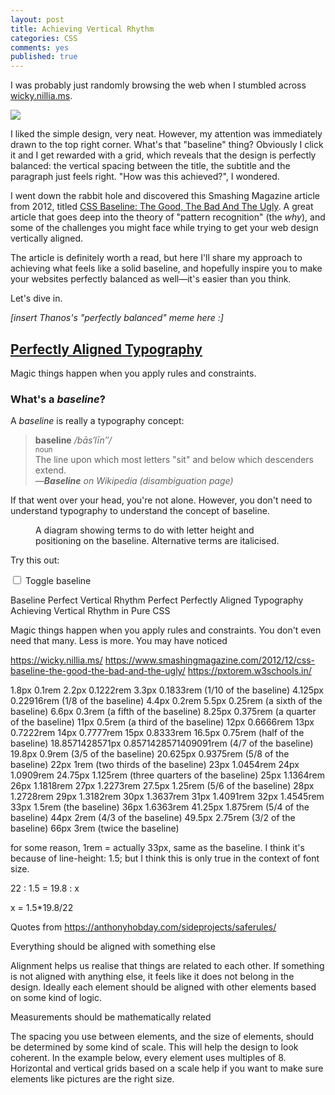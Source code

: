 ```yaml
---
layout: post
title: Achieving Vertical Rhythm
categories: CSS
comments: yes
published: true
---
```


I was probably just randomly browsing the web when I stumbled across [wicky.nillia.ms](https://wicky.nillia.ms/).

![](wickynilliams.webp)

I liked the simple design, very neat. However, my attention was immediately drawn to the top right corner. What's that "baseline" thing? Obviously I click it and I get rewarded with a grid, which reveals that the design is perfectly balanced: the vertical spacing between the title, the subtitle and the paragraph just feels right. "How was this achieved?", I wondered.

I went down the rabbit hole and discovered this Smashing Magazine article from 2012, titled [CSS Baseline: The Good, The Bad And The Ugly](https://www.smashingmagazine.com/2012/12/css-baseline-the-good-the-bad-and-the-ugly/). A great article that goes deep into the theory of "pattern recognition" (the *why*), and some of the challenges you might face while trying to get your web design vertically aligned.

The article is definitely worth a read, but here I'll share my approach to achieving what feels like a solid baseline, and hopefully inspire you to make your websites perfectly balanced as well—it's easier than you think.

Let's dive in.

*[insert Thanos's "perfectly balanced" meme here :]*

## [Perfectly Aligned Typography](#perfectly-aligned-typography)

Magic things happen when you apply rules and constraints.

### What's a *baseline*?

A *baseline* is really a typography concept:

> **baseline** _/bās′līn″/_
> <br><small>noun</small><br>
> The line upon which most letters "sit" and below which descenders extend.
> <br><cite>—**Baseline** on Wikipedia (disambiguation page)</cite>

If that went over your head, you're not alone. However, you don't need to understand typography to understand the concept of baseline.

<figure>
    <img src="/images/svg/baseline.svg" alt="">
    <figcaption>A diagram showing terms to do with letter height and positioning on the baseline. Alternative terms are italicised.</figcaption>
</figure>

Try this out:

<input type="checkbox" id="toggle-lines" /> <label for="toggle-lines">Toggle baseline</label>
<script>
    document.getElementById('toggle-lines').addEventListener('click', function () {
        document.body.classList.toggle('baseline')
    })
</script>

Baseline Perfect
Vertical Rhythm Perfect
Perfectly Aligned Typography
Achieving Vertical Rhythm in Pure CSS

Magic things happen when you apply rules and constraints.
You don't even need that many. Less is more.
You may have noticed

https://wicky.nillia.ms/
https://www.smashingmagazine.com/2012/12/css-baseline-the-good-the-bad-and-the-ugly/
https://pxtorem.w3schools.in/

1.8px 0.1rem
2.2px 0.1222rem
3.3px 0.1833rem (1/10 of the baseline)
4.125px 0.22916rem (1/8 of the baseline)
4.4px 0.2rem
5.5px 0.25rem (a sixth of the baseline)
6.6px 0.3rem (a fifth of the baseline)
8.25px  0.375rem (a quarter of the baseline)
11px  0.5rem (a third of the baseline)
12px 0.6666rem
13px  0.7222rem
14px  0.7777rem
15px  0.8333rem
16.5px  0.75rem (half of the baseline)
18.8571428571px 0.8571428571409091rem (4/7 of the baseline)
19.8px  0.9rem (3/5 of the baseline)
20.625px  0.9375rem (5/8 of the baseline)
22px  1rem (two thirds of the baseline)
23px  1.0454rem
24px  1.0909rem
24.75px 1.125rem (three quarters of the baseline)
25px  1.1364rem
26px  1.1818rem
27px  1.2273rem
27.5px  1.25rem (5/6 of the baseline)
28px  1.2728rem
29px  1.3182rem
30px  1.3637rem
31px  1.4091rem
32px  1.4545rem
33px  1.5rem (the baseline)
36px  1.6363rem
41.25px 1.875rem (5/4 of the baseline)
44px  2rem (4/3 of the baseline)
49.5px 2.75rem (3/2 of the baseline)
66px  3rem (twice the baseline)



for some reason, 1rem = actually 33px, same as the baseline. I think it's because of line-height: 1.5; but I think this is only true in the context of font size.


22 : 1.5 = 19.8 : x

x = 1.5*19.8/22


Quotes from https://anthonyhobday.com/sideprojects/saferules/

Everything should be aligned with something else

Alignment helps us realise that things are related to each other. If something is not aligned with anything else, it feels like it does not belong in the design. Ideally each element should be aligned with other elements based on some kind of logic.

Measurements should be mathematically related

The spacing you use between elements, and the size of elements, should be determined by some kind of scale. This will help the design to look coherent. In the example below, every element uses multiples of 8. Horizontal and vertical grids based on a scale help if you want to make sure elements like pictures are the right size.
